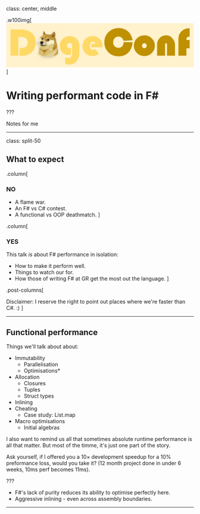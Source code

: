 class: center, middle

[doge]: images/doge.png
[red-cross]: images/red-cross.png

.w100img[![](images/dogeconf.png)]

# Writing performant code in F# #

???

Notes for me

---

class: split-50

## What to expect

.column[

### NO

- A flame war.
- An F\# vs C\# contest.
- A functional vs OOP deathmatch.
]

.column[

### YES

This talk *is* about F\# performance in isolation:

- How to make it perform well.
- Things to watch our for.
- How those of writing F\# at GR get the most out the language.
]

.post-columns[

Disclaimer: I reserve the right to point out places where we're faster than C\#. :)
]

---

## Functional performance

Things we'll talk about about:

- Immutability
  - Parallelisation
  - Optimisations*
- Allocation
  - Closures
  - Tuples
  - Struct types
- Inlining
- Cheating
  - Case study: List.map
- Macro optimisations
  - Initial algebras

I also want to remind us all that sometimes absolute runtime performance is all that matter.
But most of the timme, it's just one part of the story.

Ask yourself, if I offered you a 10× development speedup for a 10% preformance loss,
would you take it? (12 month project done in under 6 weeks, 10ms perf becomes 11ms).

???

- F\#'s lack of purity reduces its ability to optimise perfectly here.
- Aggressive inlining - even across assembly boundaries.

---
